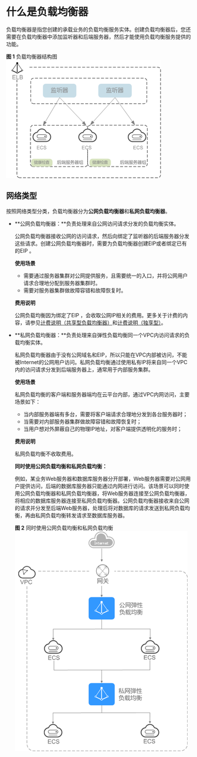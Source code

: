 # 什么是负载均衡器<a name="zh-cn_topic_0166333708"></a>

负载均衡器是指您创建的承载业务的负载均衡服务实体。创建负载均衡器后，您还需要在负载均衡器中添加监听器和后端服务器，然后才能使用负载均衡服务提供的功能。

**图 1**  负载均衡器结构图<a name="fig1869111225283"></a>  
![](figures/负载均衡器结构图.png "负载均衡器结构图")

## 网络类型<a name="section86239279249"></a>

按照网络类型分类，负载均衡器分为**公网负载均衡器**和**私网负载均衡器**。

-   **公网负载均衡器：**负责处理来自公网访问请求分发的负载均衡实体。

    公网负载均衡器接收公网的访问请求，然后向绑定了监听器的后端服务器分发这些请求。创建公网负载均衡器时，需要为负载均衡器创建EIP或者绑定已有的EIP 。

    **使用场景**

    -   需要通过服务器集群对公网提供服务，且需要统一的入口，并将公网用户请求合理地分配到服务器集群时。
    -   需要对服务器集群做故障容错和故障恢复时。

    **费用说明**

    公网负载均衡因为绑定了EIP ，会收取公网IP相关的费用。更多关于计费的内容，请参见[计费说明（共享型负载均衡器）](https://support.huaweicloud.com/productdesc-elb/elb_pro_0014.html)和[计费说明（独享型）](https://support.huaweicloud.com/productdesc-elb/elb_pro_0015.html)。

-   **私网负载均衡器：**负责处理来自弹性负载均衡同一个VPC内访问请求的负载均衡实体。

    私网负载均衡器由于没有公网域名和EIP，所以只能在VPC内部被访问，不能被Internet的公网用户访问。私网负载均衡通过使用私有IP将来自同一个VPC内的访问请求分发到后端服务器上，通常用于内部服务集群。

    **使用场景**

    私网负载均衡的客户端和服务器端均在云平台内部，通过VPC内网访问，主要场景如下：

    -   当内部服务器端有多台，需要将客户端请求合理地分发到各台服务器时；
    -   当需要对内部服务器集群做故障容错和故障恢复时；
    -   当用户想对外屏蔽自己的物理IP地址，对客户端提供透明化的服务时；

    **费用说明**

    私网负载均衡不收取费用。

    **同时使用公网负载均衡和私网负载均衡：**

    例如，某业务Web服务器和数据库服务器分开部署，Web服务器需要对公网用户提供访问，后端的数据库服务器只能通过内网进行访问。该场景可以同时使用公网负载均衡器和私网负载均衡器，将Web服务器连接至公网负载均衡器，将相应的数据库服务器连接至私网负载均衡器。公网负载均衡器接收来自公网的请求并分发至后端Web服务器，处理后将对数据库的请求发送到私网负载均衡，再由私网负载均衡转发请求至数据库服务器。

    **图 2**  同时使用公网负载均衡和私网负载均衡<a name="fig8588555171516"></a>  
    ![](figures/同时使用公网负载均衡和私网负载均衡.png "同时使用公网负载均衡和私网负载均衡")


